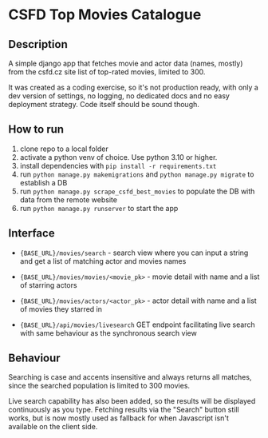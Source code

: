 # CSFD Top Movies Catalogue

## Description

A simple django app that fetches movie and actor data (names, mostly) from the csfd.cz site list of top-rated movies, limited to 300.

It was created as a coding exercise, so it's not production ready, with only a dev version of settings, no logging, no dedicated docs and no easy deployment strategy. Code itself should be sound though. 

## How to run
1. clone repo to a local folder
2. activate a python venv of choice. Use python 3.10 or higher.
3. install dependencies with `pip install -r requirements.txt`
4. run `python manage.py makemigrations` and `python manage.py migrate` to establish a DB
5. run `python manage.py scrape_csfd_best_movies` to populate the DB with data from the remote website
6. run `python manage.py runserver` to start the app

## Interface
 - `{BASE_URL}/movies/search` - search view where you can input a string and get a list of matching actor and movies names
 - `{BASE_URL}/movies/movies/<movie_pk>` - movie detail with name and a list of starring actors
 - `{BASE_URL}/movies/actors/<actor_pk>` - actor detail with name and a list of movies they starred in

 - `{BASE_URL}/api/movies/livesearch` GET endpoint facilitating live search with same behaviour as the synchronous search view 

## Behaviour
Searching is case and accents insensitive and always returns all matches, since the searched population is limited to 300 movies.

Live search capability has also been added, so the results will be displayed continuously as you type. Fetching results via the "Search" button still works, but is now mostly used as fallback for when Javascript isn't available on the client side.
 